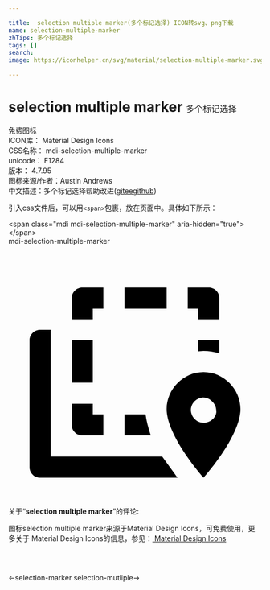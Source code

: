 ```yaml
---

title:  selection multiple marker(多个标记选择) ICON转svg、png下载
name: selection-multiple-marker
zhTips: 多个标记选择
tags: []
search: 
image: https://iconhelper.cn/svg/material/selection-multiple-marker.svg

---
```


# selection multiple marker  <small style="font-size: 60%;font-weight: 100">多个标记选择</small>


<div class="detail-page">
<p>
<span><span class="badge-success badge">免费图标</span> </span>
<br/>
<span>
ICON库：
<span class="badge-secondary badge">Material Design Icons</span> 
</span>
<br/>
<span>
CSS名称：
<span class="badge-secondary badge">mdi-selection-multiple-marker</span> 
</span>
<br/>
<span>
unicode：
<span class="badge-secondary badge">F1284</span> 
<copy-btn content='F1284' btn-title=""></copy-btn>
<copy-btn :content='String.fromCodePoint(parseInt("F1284", 16))' btn-title="复制U"></copy-btn>
</span>
<br/>
<span>
版本：
<span class="badge-secondary badge">4.7.95</span> 
</span>
<br/>
<span>图标来源/作者：<span class="badge-light badge">Austin Andrews</span></span> 
<br/>
<span class="zh-detail">中文描述：<span class="badge-primary badge">多个标记选择</span><span class="help-link"><span>帮助改进</span>(<a href="https://gitee.com/liuwave/icon-helper/edit/master/json/material/selection-multiple-marker.json" target="_blank" rel="noopener noreferrer">gitee</a><a href="https://github.com/liuwave/icon-helper/edit/master/json/material/selection-multiple-marker.json" target="_blank" rel="noopener noreferrer">github</a></span>)</span><br/>
</p>
</div>
<div class="alert alert-dark">
  <i class="mdi mdi-selection-multiple-marker mdi-48px"></i>
  <i class="mdi mdi-selection-multiple-marker mdi-36px"></i>
  <i class="mdi mdi-selection-multiple-marker mdi-24px"></i>
  <i class="mdi mdi-selection-multiple-marker mdi-18px"></i>
</div>
<div>
  <p>引入css文件后，可以用<code>&lt;span&gt;</code>包裹，放在页面中。具体如下所示：    
  </p>
  <div class="alert alert-primary" style="font-size: 14px">
    &lt;span class="mdi mdi-selection-multiple-marker" aria-hidden="true"&gt;&lt;/span&gt;
    <copy-btn content='<span class="mdi mdi-selection-multiple-marker" aria-hidden="true"></span>'></copy-btn>
  </div>
  <div class="alert alert-secondary">
    <i class="mdi mdi-selection-multiple-marker"
    style="font-size: 24px"
    aria-hidden="true"></i> mdi-selection-multiple-marker
    <copy-btn content="mdi-selection-multiple-marker" btn-title="复制图标名称"></copy-btn>
  </div>
</div>
<div id="svg" class="svg-wrap">
<svg xmlns="http://www.w3.org/2000/svg" viewBox="0 0 24 24"><path d="M7 4H9V6H8V7H6V5C6 4.45 6.45 4 7 4M19 4C19.55 4 20 4.45 20 5V7H18V6H17V4H19M11 6V4H15V6H11M7 18C6.45 18 6 17.55 6 17V15H8V16H9V18H7M6 9H8V13H6V9M3 8H4V20H14.58L16.03 22L3 22C2.45 22 2 21.55 2 21V9C2 8.45 2.45 8 3 8M18.5 12C20.4 12 22 13.6 22 15.5C22 18.1 18.5 22 18.5 22C18.5 22 15 18.1 15 15.5C15 13.6 16.6 12 18.5 12M18.5 16.8C19.2 16.8 19.8 16.2 19.7 15.6C19.7 15 19.1 14.4 18.5 14.4C17.9 14.4 17.3 14.9 17.3 15.6C17.3 16.2 17.8 16.8 18.5 16.8M11 18V16H13C13.09 16.66 13.27 17.33 13.5 18H11M20 9V10.23C19.5 10.08 19 10 18.5 10L18 10.03V9H20Z" /></svg>
</div>
<detail full-name='mdi-selection-multiple-marker'></detail>
<div class="icon-detail__container">
<p>关于“<b>selection multiple marker</b>”的评论:</p>
</div>
<Vssue title="关于“selection multiple marker”的评论" />    
<div><p>图标selection multiple marker来源于Material Design Icons，可免费使用，更多关于 Material Design Icons的信息，参见：<a target="_blank" href="https://iconhelper.cn/material.html"> Material Design Icons</a>
</p></div>

<div style="padding:2rem 0 " class="page-nav"><p class="inner"><span class="prev">←<router-link to="/icon/selection-marker.html">selection-marker</router-link></span> <span class="next"><router-link to="/icon/selection-mutliple.html">selection-mutliple</router-link>→</span></p></div>


